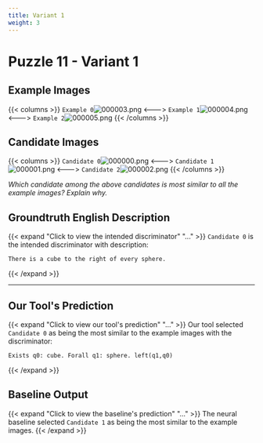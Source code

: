 ```yaml
---
title: Variant 1
weight: 3
---
```


# Puzzle 11 - Variant 1

## Example Images
{{< columns >}}
`Example 0`![000003.png](/clevr-variants/alternation/fovariant-1/render/images/CLEVR_val_000003.png)
<--->
`Example 1`![000004.png](/clevr-variants/alternation/fovariant-1/render/images/CLEVR_val_000004.png)
<--->
`Example 2`![000005.png](/clevr-variants/alternation/fovariant-1/render/images/CLEVR_val_000005.png)
{{< /columns >}}

## Candidate Images
{{< columns >}}
`Candidate 0`![000000.png](/clevr-variants/alternation/fovariant-1/render/images/CLEVR_val_000000.png)
<--->
`Candidate 1`![000001.png](/clevr-variants/alternation/fovariant-1/render/images/CLEVR_val_000001.png)
<--->
`Candidate 2`![000002.png](/clevr-variants/alternation/fovariant-1/render/images/CLEVR_val_000002.png)
{{< /columns >}}

*Which candidate among the above candidates is most similar to all the example images? Explain why.*

## Groundtruth English Description

{{< expand "Click to view the intended discriminator" "..." >}}
`Candidate 0` is the intended discriminator with description:
```plaintext 
There is a cube to the right of every sphere.
```
{{< /expand >}}

---



## Our Tool's Prediction

{{< expand "Click to view our tool's prediction" "..." >}}
Our tool selected `Candidate 0` as being the most similar to the example images with the discriminator:
```plaintext
Exists q0: cube. Forall q1: sphere. left(q1,q0)
```
{{< /expand >}}



## Baseline Output

{{< expand "Click to view the baseline's prediction" "..." >}}
The neural baseline selected `Candidate 1` as being the most similar to the example images.
{{< /expand >}}

